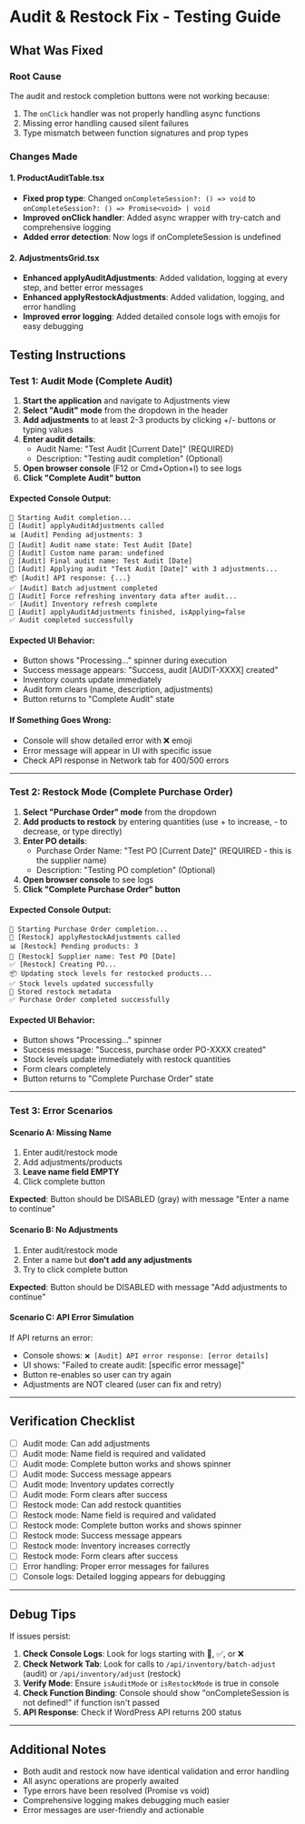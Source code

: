 # Audit & Restock Fix - Testing Guide

## What Was Fixed

### Root Cause
The audit and restock completion buttons were not working because:
1. The `onClick` handler was not properly handling async functions
2. Missing error handling caused silent failures
3. Type mismatch between function signatures and prop types

### Changes Made

#### 1. ProductAuditTable.tsx
- **Fixed prop type**: Changed `onCompleteSession?: () => void` to `onCompleteSession?: () => Promise<void> | void`
- **Improved onClick handler**: Added async wrapper with try-catch and comprehensive logging
- **Added error detection**: Now logs if onCompleteSession is undefined

#### 2. AdjustmentsGrid.tsx  
- **Enhanced applyAuditAdjustments**: Added validation, logging at every step, and better error messages
- **Enhanced applyRestockAdjustments**: Added validation, logging, and error handling
- **Improved error logging**: Added detailed console logs with emojis for easy debugging

## Testing Instructions

### Test 1: Audit Mode (Complete Audit)

1. **Start the application** and navigate to Adjustments view
2. **Select "Audit" mode** from the dropdown in the header
3. **Add adjustments** to at least 2-3 products by clicking +/- buttons or typing values
4. **Enter audit details**:
   - Audit Name: "Test Audit [Current Date]" (REQUIRED)
   - Description: "Testing audit completion" (Optional)
5. **Open browser console** (F12 or Cmd+Option+I) to see logs
6. **Click "Complete Audit" button**

#### Expected Console Output:
```
🚀 Starting Audit completion...
🚀 [Audit] applyAuditAdjustments called
📊 [Audit] Pending adjustments: 3
📝 [Audit] Audit name state: Test Audit [Date]
📝 [Audit] Custom name param: undefined
📝 [Audit] Final audit name: Test Audit [Date]
🔄 [Audit] Applying audit "Test Audit [Date]" with 3 adjustments...
📦 [Audit] API response: {...}
✅ [Audit] Batch adjustment completed
🔄 [Audit] Force refreshing inventory data after audit...
✅ [Audit] Inventory refresh complete
🏁 [Audit] applyAuditAdjustments finished, isApplying=false
✅ Audit completed successfully
```

#### Expected UI Behavior:
- Button shows "Processing..." spinner during execution
- Success message appears: "Success, audit [AUDIT-XXXX] created"
- Inventory counts update immediately
- Audit form clears (name, description, adjustments)
- Button returns to "Complete Audit" state

#### If Something Goes Wrong:
- Console will show detailed error with ❌ emoji
- Error message will appear in UI with specific issue
- Check API response in Network tab for 400/500 errors

---

### Test 2: Restock Mode (Complete Purchase Order)

1. **Select "Purchase Order" mode** from the dropdown
2. **Add products to restock** by entering quantities (use + to increase, - to decrease, or type directly)
3. **Enter PO details**:
   - Purchase Order Name: "Test PO [Current Date]" (REQUIRED - this is the supplier name)
   - Description: "Testing PO completion" (Optional)
4. **Open browser console** to see logs
5. **Click "Complete Purchase Order" button**

#### Expected Console Output:
```
🚀 Starting Purchase Order completion...
🚀 [Restock] applyRestockAdjustments called
📊 [Restock] Pending products: 3
📝 [Restock] Supplier name: Test PO [Date]
✅ [Restock] Creating PO...
📦 Updating stock levels for restocked products...
✅ Stock levels updated successfully
💾 Stored restock metadata
✅ Purchase Order completed successfully
```

#### Expected UI Behavior:
- Button shows "Processing..." spinner
- Success message: "Success, purchase order PO-XXXX created"
- Stock levels update immediately with restock quantities
- Form clears completely
- Button returns to "Complete Purchase Order" state

---

### Test 3: Error Scenarios

#### Scenario A: Missing Name
1. Enter audit/restock mode
2. Add adjustments/products
3. **Leave name field EMPTY**
4. Click complete button

**Expected**: Button should be DISABLED (gray) with message "Enter a name to continue"

#### Scenario B: No Adjustments
1. Enter audit/restock mode
2. Enter a name but **don't add any adjustments**
3. Try to click complete button

**Expected**: Button should be DISABLED with message "Add adjustments to continue"

#### Scenario C: API Error Simulation
If API returns an error:
- Console shows: `❌ [Audit] API error response: [error details]`
- UI shows: "Failed to create audit: [specific error message]"
- Button re-enables so user can try again
- Adjustments are NOT cleared (user can fix and retry)

---

## Verification Checklist

- [ ] Audit mode: Can add adjustments
- [ ] Audit mode: Name field is required and validated
- [ ] Audit mode: Complete button works and shows spinner
- [ ] Audit mode: Success message appears
- [ ] Audit mode: Inventory updates correctly
- [ ] Audit mode: Form clears after success
- [ ] Restock mode: Can add restock quantities
- [ ] Restock mode: Name field is required and validated
- [ ] Restock mode: Complete button works and shows spinner
- [ ] Restock mode: Success message appears
- [ ] Restock mode: Inventory increases correctly
- [ ] Restock mode: Form clears after success
- [ ] Error handling: Proper error messages for failures
- [ ] Console logs: Detailed logging appears for debugging

---

## Debug Tips

If issues persist:

1. **Check Console Logs**: Look for logs starting with 🚀, ✅, or ❌
2. **Check Network Tab**: Look for calls to `/api/inventory/batch-adjust` (audit) or `/api/inventory/adjust` (restock)
3. **Verify Mode**: Ensure `isAuditMode` or `isRestockMode` is true in console
4. **Check Function Binding**: Console should show "onCompleteSession is not defined!" if function isn't passed
5. **API Response**: Check if WordPress API returns 200 status

---

## Additional Notes

- Both audit and restock now have identical validation and error handling
- All async operations are properly awaited
- Type errors have been resolved (Promise<void> vs void)
- Comprehensive logging makes debugging much easier
- Error messages are user-friendly and actionable

